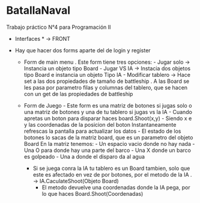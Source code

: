 # BatallaNaval
Trabajo práctico N°4 para Programación II

* Interfaces *  -> FRONT 
- Hay que hacer dos forms aparte del de login y register
    - Form de main menu
          . Este form tiene tres opciones: - Jugar solo -> Instancia un objeto tipo Board 
                                           - Jugar VS IA -> Instacia dos objetos tipo Board e instancia un objeto Tipo IA
                                           - Modificar tablero -> Hace set a las dos propiedades de tamaño de battleship 
          . A las Board se les pasa por parametro filas y columnas del tablero, que se hacen con un get de las propiedades de battleship
            
    - Form de Juego 
          - Este form es una matriz de botones si jugas solo o una matriz de botones y una de tu tablero si jugas vs la IA
          - Cuando apretas un boton para disparar haces board.Shoot(x,y) - Siendo x e y las coordenadas de la posicion del boton
            Instantaneamente refrescas la pantalla para actualizar los datos
          - El estado de los botones lo sacas de la matriz board, que es un parametro del objeto Board 
                En la matriz tenemos:
                    - Un espacio vacio donde no hay nada
                    - Una O para donde hay una parte del barco 
                    - Una X donde un barco es golpeado 
                    - Una a donde el disparo da al agua 
        - Si se juega conra la IA tu tablero es un Board tambien, solo que este es afectado en vez de por botones, por el metodo de la IA . -> IA.CaculateShoot(Objeto Board)
           - El metodo devuelve una coordenadas donde la IA pega, por lo que haces Board.Shoot(Coordenadas)
                                         
